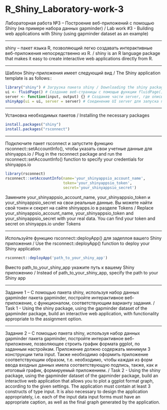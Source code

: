 # R_Shiny_Laboratory-work-3
Лабораторная работа №3 – Построение веб-приложений с помощью Shiny (на примере набора данных gapminder) / Lab work #3 - Building web applications with Shiny (using gapminder dataset as an example)
_________________________________________________________________________________________________________________________________________________________________________________________________________________________________________________________________________________
shiny – пакет языка R, позволяющий легко создавать интерактивные веб-приложения непосредственно из R. / shiny is an R language package that makes it easy to create interactive web applications directly from R.
_________________________________________________________________________________________________________________________________________________________________________________________________________________________________________________________________________________

Шаблон Shiny-приложения имеет следующий вид / The Shiny application template is as follows::

```R
library("shiny") # Загрузка пакета shiny / Downloading the shiny package
ui <- fluidPage() # Создание веб-страницы с помощью функции fluidPage() UI -- приложения Shiny / Create a web page using fluidPage() UI -- Shiny application
server <- function(input, output) {} # Создание части server, где описывается логика приложения / Creating a server part that describes the application logic
shinyApp(ui = ui, server = server) # Соединение UI server для запуска приложения / UI server connection to run the application
```
_______________________________________________________________________________________________________________________________________________________________________________________________________________________________________________________________________________
Установка необходимых пакетов / Installing the necessary packages
```R
install.packages("shiny")
install.packages("rsconnect")
```
_______________________________________________________________________________________________________________________________________________________________________________________________________________________________________________________________________________
Подключите пакет rsconnect и запустите функцию rsconnect::setAccountInfo(), чтобы указать свои учетные данные для shinyapps.io / Plug in the rsconnect package and run the rsconnect::setAccountInfo() function to specify your credentials for shinyapps.io
```R
library(rsconnect)
rsconnect::setAccountInfo(name='your_shinyappsio_account_name', 
                          token='your_shinyappsio_token', 
                          secret='your_shinyappsio_secret')
```
Замените your_shinyappsio_account_name, your_shinyappsio_token и your_shinyappsio_secret на свои реальные данные. Вы можете найти свой токен и секрет на сайте shinyapps.io в разделе Tokens / Replace your_shinyappsio_account_name, your_shinyappsio_token and your_shinyappsio_secret with your real data. You can find your token and secret on shinyapps.io under Tokens
_______________________________________________________________________________________________________________________________________________________________________________________________________________________________________________________________________________
Используйте функцию rsconnect::deployApp() для задеплоя вашего Shiny приложения / Use the rsconnect::deployApp() function to deploy your Shiny application
```R
rsconnect::deployApp('path_to_your_shiny_app')
```
Вместо path_to_your_shiny_app укажите путь к вашему Shiny приложению / Instead of path_to_your_shiny_app, specify the path to your Shiny app
_______________________________________________________________________________________________________________________________________________________________________________________________________________________________________________________________________________
Задание 1 – С помощью пакета shiny, используя набор данных gapminder пакета gapminder, постройте интерактивное веб-приложение, с функционалом, соответствующим варианту задания. / Task 1 - Using the shiny package, using the gapminder dataset of the gapminder package, build an interactive web application, with functionality appropriate to the assignment option.
_______________________________________________________________________________________________________________________________________________________________________________________________________________________________________________________________________________
Задание 2 – С помощью пакета shiny, используя набор данных gapminder пакета gapminder, постройте интерактивное веб-приложение, позволяющее строить график формата ggplot, по заданным настройкам. Приложение должно содержать минимум 3 конструкции типа input. Также необходимо оформить приложение соответствующим образом, т.е. необходимо, чтобы каждая из форм ввода входных данных имела соответствующую подпись, также, как и итоговый график, формируемый приложением. / Task 2 - Using the shiny package, using the gapminder dataset of the gapminder package, build an interactive web application that allows you to plot a ggplot format graph, according to the given settings. The application must contain at least 3 constructs of type input. It is also necessary to design the application appropriately, i.e. each of the input data input forms must have an appropriate caption, as well as the final graph generated by the application.
